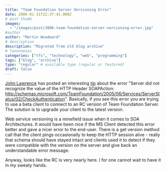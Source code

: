 ```yaml
---
title: "Team Foundation Server Versioning Error"
date: 2006-01-31T22:37:41.000Z
# post thumb
images:
  - "/images/post/2006-team-foundation-server-versioning-error.jpg"
#author
author: "Martin Woodward"
# description
description: "Migrated from old blog archive"
# Taxonomies
categories: ["tfs", "technology", "web", "programming"]
tags: ["blog", "archive"]
type: "regular" # available type (regular or featured)
draft: false
---
```


[John Lawrence](http://blogs.msdn.com/johnlawr/default.aspx) has posted an interesting [tip](http://blogs.msdn.com/johnlawr/archive/2006/01/31/520872.aspx) about the error "Server did not recognize the value of the HTTP Header SOAPAction: http://schemas.microsoft.com/TeamFoundation/2005/06/Services/ServerStatus/02/CheckAuthentication". Basically, if you see this error you are trying to use a beta client to connect to an RC version of Team Foundation Server. The solution is to upgrade your client to the latest version.

Web service versioning is a minefield issue when it comes to SOA Architectures. It would have been nice if the MS Client detected this error better and gave a nicer error to the end-user. There is a get version method call that the client pings occasionally to keep the HTTP session alive - really that schema should have stayed intact and clients used it to detect if they were compatible with the version on the server and give back an understandable error message.

Anyway, looks like the RC is very nearly here. I for one cannot wait to have it in my sweaty hands.
